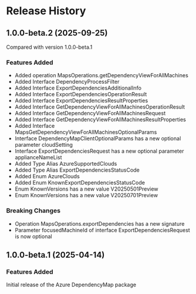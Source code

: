 # Release History

## 1.0.0-beta.2 (2025-09-25)
Compared with version 1.0.0-beta.1

### Features Added
  - Added operation MapsOperations.getDependencyViewForAllMachines
  - Added Interface DependencyProcessFilter
  - Added Interface ExportDependenciesAdditionalInfo
  - Added Interface ExportDependenciesOperationResult
  - Added Interface ExportDependenciesResultProperties
  - Added Interface GetDependencyViewForAllMachinesOperationResult
  - Added Interface GetDependencyViewForAllMachinesRequest
  - Added Interface GetDependencyViewForAllMachinesResultProperties
  - Added Interface MapsGetDependencyViewForAllMachinesOptionalParams
  - Interface DependencyMapClientOptionalParams has a new optional parameter cloudSetting
  - Interface ExportDependenciesRequest has a new optional parameter applianceNameList
  - Added Type Alias AzureSupportedClouds
  - Added Type Alias ExportDependenciesStatusCode
  - Added Enum AzureClouds
  - Added Enum KnownExportDependenciesStatusCode
  - Enum KnownVersions has a new value V20250501Preview
  - Enum KnownVersions has a new value V20250701Preview

### Breaking Changes
  - Operation MapsOperations.exportDependencies has a new signature
  - Parameter focusedMachineId of interface ExportDependenciesRequest is now optional

    
## 1.0.0-beta.1 (2025-04-14)

### Features Added

Initial release of the Azure DependencyMap package
